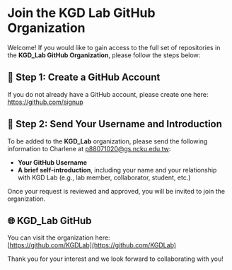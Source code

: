 # Join the KGD Lab GitHub Organization

Welcome! If you would like to gain access to the full set of repositories in the **KGD_Lab GitHub Organization**, please follow the steps below:

## 🔑 Step 1: Create a GitHub Account

If you do not already have a GitHub account, please create one here:  
https://github.com/signup

## 📩 Step 2: Send Your Username and Introduction

To be added to the **KGD_Lab** organization, please send the following information to Charlene at [p88071020@gs.ncku.edu.tw](mailto:p88071020@gs.ncku.edu.tw):

- **Your GitHub Username**  
- **A brief self-introduction**, including your name and your relationship with KGD Lab (e.g., lab member, collaborator, student, etc.)

Once your request is reviewed and approved, you will be invited to join the organization.

## 🌐 KGD_Lab GitHub

You can visit the organization here:  
[https://github.com/KGDLab](https://github.com/KGDLab)

Thank you for your interest and we look forward to collaborating with you!
